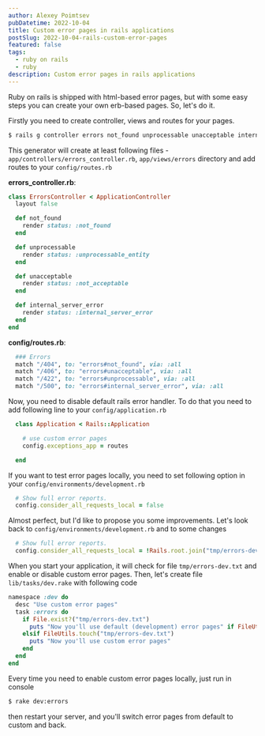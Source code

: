 ```yaml
---
author: Alexey Poimtsev
pubDatetime: 2022-10-04
title: Custom error pages in rails applications
postSlug: 2022-10-04-rails-custom-error-pages
featured: false
tags:
  - ruby on rails
  - ruby
description: Custom error pages in rails applications
---
```


Ruby on rails is shipped with html-based error pages, but with some easy steps you can create your own erb-based pages. So, let's do it.

Firstly you need to create controller, views and routes for your pages.

```bash
$ rails g controller errors not_found unprocessable unacceptable internal_server_error
```

This generator will create at least following files - `app/controllers/errors_controller.rb`, `app/views/errors` directory and add routes to your `config/routes.rb`

**errors_controller.rb**:

```ruby
class ErrorsController < ApplicationController
  layout false

  def not_found
    render status: :not_found
  end

  def unprocessable
    render status: :unprocessable_entity
  end

  def unacceptable
    render status: :not_acceptable
  end

  def internal_server_error
    render status: :internal_server_error
  end
end

```

**config/routes.rb**:

```ruby
  ### Errors
  match "/404", to: "errors#not_found", via: :all
  match "/406", to: "errors#unacceptable", via: :all
  match "/422", to: "errors#unprocessable", via: :all
  match "/500", to: "errors#internal_server_error", via: :all
```

Now, you need to disable default rails error handler. To do that you need to add following line to your `config/application.rb`

```ruby
  class Application < Rails::Application

    # use custom error pages
    config.exceptions_app = routes

  end
```

If you want to test error pages locally, you need to set following option in your `config/environments/development.rb`

```ruby
  # Show full error reports.
  config.consider_all_requests_local = false
```

Almost perfect, but I'd like to propose you some improvements. Let's look back to `config/environments/development.rb` and to some changes

```ruby
  # Show full error reports.
  config.consider_all_requests_local = !Rails.root.join("tmp/errors-dev.txt").exist?
```

When you start your application, it will check for file `tmp/errors-dev.txt` and enable or disable custom error pages. Then, let's create file `lib/tasks/dev.rake` with following code

```ruby
namespace :dev do
  desc "Use custom error pages"
  task :errors do
    if File.exist?("tmp/errors-dev.txt")
      puts "Now you'll use default (development) error pages" if FileUtils.rm("tmp/errors-dev.txt")
    elsif FileUtils.touch("tmp/errors-dev.txt")
      puts "Now you'll use custom error pages"
    end
  end
end
```

Every time you need to enable custom error pages locally, just run in console

```bash
$ rake dev:errors
```

then restart your server, and you'll switch error pages from default to custom and back.

